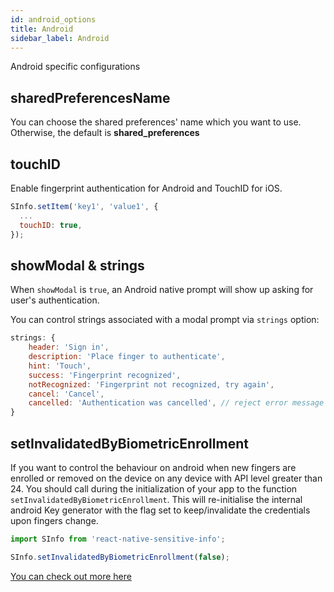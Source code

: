 ```yaml
---
id: android_options
title: Android
sidebar_label: Android
---
```


Android specific configurations

## sharedPreferencesName

You can choose the shared preferences' name which you want to use. Otherwise, the default is **shared_preferences**

## touchID

Enable fingerprint authentication for Android and TouchID for iOS.

```javascript
SInfo.setItem('key1', 'value1', {
  ...
  touchID: true,
});
```

## showModal & strings

When `showModal` is `true`, an Android native prompt will show up asking for user's authentication.

You can control strings associated with a modal prompt via `strings` option:

```javascript
strings: {
    header: 'Sign in',
    description: 'Place finger to authenticate',
    hint: 'Touch',
    success: 'Fingerprint recognized',
    notRecognized: 'Fingerprint not recognized, try again',
    cancel: 'Cancel',
    cancelled: 'Authentication was cancelled', // reject error message
}
```

## setInvalidatedByBiometricEnrollment

If you want to control the behaviour on android when new fingers are enrolled or removed on the device on any device with API level greater than 24. You should call during the initialization of your app to the function `setInvalidatedByBiometricEnrollment`. This will re-initialise the internal android Key generator with the flag set to keep/invalidate the credentials upon fingers change.

```javascript
import SInfo from 'react-native-sensitive-info';

SInfo.setInvalidatedByBiometricEnrollment(false);
```

[You can check out more here](https://developer.android.com/reference/android/security/keystore/KeyGenParameterSpec.Builder#setInvalidatedByBiometricEnrollment(boolean))